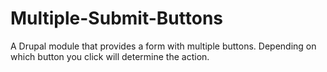 Multiple-Submit-Buttons
=======================

A Drupal module that provides a form with multiple buttons.  Depending on which button you click will determine the action.